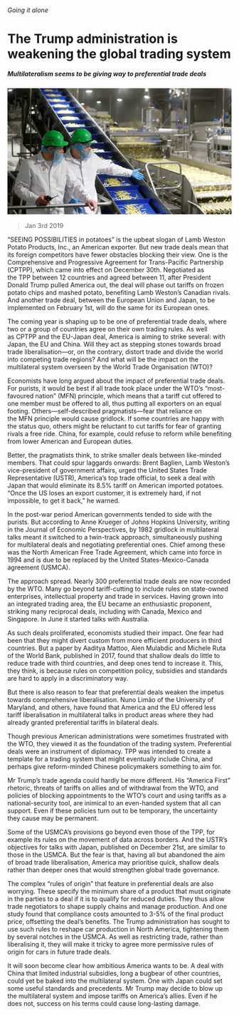 ###### Going it alone

# The Trump administration is weakening the global trading system 

##### Multilateralism seems to be giving way to preferential trade deals 

![image](images/20190105_fnp001.jpg) 

> Jan 3rd 2019 

 

“SEEING POSSIBILITIES in potatoes” is the upbeat slogan of Lamb Weston Potato Products, Inc., an American exporter. But new trade deals mean that its foreign competitors have fewer obstacles blocking their view. One is the Comprehensive and Progressive Agreement for Trans-Pacific Partnership (CPTPP), which came into effect on December 30th. Negotiated as the TPP between 12 countries and agreed between 11, after President Donald Trump pulled America out, the deal will phase out tariffs on frozen potato chips and mashed potato, benefiting Lamb Weston’s Canadian rivals. And another trade deal, between the European Union and Japan, to be implemented on February 1st, will do the same for its European ones. 

The coming year is shaping up to be one of preferential trade deals, where two or a group of countries agree on their own trading rules. As well as CPTPP and the EU-Japan deal, America is aiming to strike several: with Japan, the EU and China. Will they act as stepping stones towards broad trade liberalisation—or, on the contrary, distort trade and divide the world into competing trade regions? And what will be the impact on the multilateral system overseen by the World Trade Organisation (WTO)? 

Economists have long argued about the impact of preferential trade deals. For purists, it would be best if all trade took place under the WTO’s “most-favoured nation” (MFN) principle, which means that a tariff cut offered to one member must be offered to all, thus putting all exporters on an equal footing. Others—self-described pragmatists—fear that reliance on the MFN principle would cause gridlock. If some countries are happy with the status quo, others might be reluctant to cut tariffs for fear of granting rivals a free ride. China, for example, could refuse to reform while benefiting from lower American and European duties. 

Better, the pragmatists think, to strike smaller deals between like-minded members. That could spur laggards onwards: Brent Baglien, Lamb Weston’s vice-president of government affairs, urged the United States Trade Representative (USTR), America’s top trade official, to seek a deal with Japan that would eliminate its 8.5% tariff on American imported potatoes. “Once the US loses an export customer, it is extremely hard, if not impossible, to get it back,” he warned. 

In the post-war period American governments tended to side with the purists. But according to Anne Krueger of Johns Hopkins University, writing in the Journal of Economic Perspectives, by 1982 gridlock in multilateral talks meant it switched to a twin-track approach, simultaneously pushing for multilateral deals and negotiating preferential ones. Chief among these was the North American Free Trade Agreement, which came into force in 1994 and is due to be replaced by the United States-Mexico-Canada agreement (USMCA). 

The approach spread. Nearly 300 preferential trade deals are now recorded by the WTO. Many go beyond tariff-cutting to include rules on state-owned enterprises, intellectual property and trade in services. Having grown into an integrated trading area, the EU became an enthusiastic proponent, striking many reciprocal deals, including with Canada, Mexico and Singapore. In June it started talks with Australia. 

As such deals proliferated, economists studied their impact. One fear had been that they might divert custom from more efficient producers in third countries. But a paper by Aaditya Mattoo, Alen Mulabdic and Michele Ruta of the World Bank, published in 2017, found that shallow deals do little to reduce trade with third countries, and deep ones tend to increase it. This, they think, is because rules on competition policy, subsidies and standards are hard to apply in a discriminatory way. 

But there is also reason to fear that preferential deals weaken the impetus towards comprehensive liberalisation. Nuno Limão of the University of Maryland, and others, have found that America and the EU offered less tariff liberalisation in multilateral talks in product areas where they had already granted preferential tariffs in bilateral deals. 

Though previous American administrations were sometimes frustrated with the WTO, they viewed it as the foundation of the trading system. Preferential deals were an instrument of diplomacy. TPP was intended to create a template for a trading system that might eventually include China, and perhaps give reform-minded Chinese policymakers something to aim for. 

Mr Trump’s trade agenda could hardly be more different. His “America First” rhetoric, threats of tariffs on allies and of withdrawal from the WTO, and policies of blocking appointments to the WTO’s court and using tariffs as a national-security tool, are inimical to an even-handed system that all can support. Even if these policies turn out to be temporary, the uncertainty they cause may be permanent. 

Some of the USMCA’s provisions go beyond even those of the TPP, for example its rules on the movement of data across borders. And the USTR’s objectives for talks with Japan, published on December 21st, are similar to those in the USMCA. But the fear is that, having all but abandoned the aim of broad trade liberalisation, America may prioritise quick, shallow deals rather than deeper ones that would strengthen global trade governance. 

The complex “rules of origin” that feature in preferential deals are also worrying. These specify the minimum share of a product that must originate in the parties to a deal if it is to qualify for reduced duties. They thus allow trade negotiators to shape supply chains and manage production. And one study found that compliance costs amounted to 3-5% of the final product price, offsetting the deal’s benefits. The Trump administration has sought to use such rules to reshape car production in North America, tightening them by several notches in the USMCA. As well as restricting trade, rather than liberalising it, they will make it tricky to agree more permissive rules of origin for cars in future trade deals. 

It will soon become clear how ambitious America wants to be. A deal with China that limited industrial subsidies, long a bugbear of other countries, could yet be baked into the multilateral system. One with Japan could set some useful standards and precedents. Mr Trump may decide to blow up the multilateral system and impose tariffs on America’s allies. Even if he does not, success on his terms could cause long-lasting damage. 

